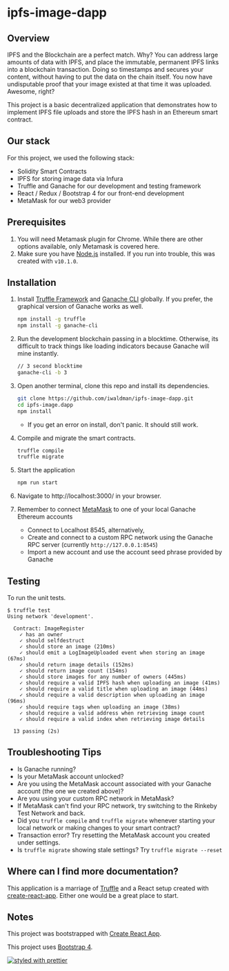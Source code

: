 # ipfs-image-dapp

## Overview
IPFS and the Blockchain are a perfect match.  Why? You can address large amounts of data with IPFS, and place the immutable, permanent IPFS links into a blockchain transaction. Doing so timestamps and secures your content, without having to put the data on the chain itself. You now have undisputable proof that your image existed at that time it was uploaded.  Awesome, right? 

This project is a basic decentralized application that demonstrates how to implement IPFS file uploads and store the IPFS hash in an Ethereum smart contract.

## Our stack
For this project, we used the following stack:

- Solidity Smart Contracts
- IPFS for storing image data via Infura
- Truffle and Ganache for our development and testing framework
- React / Redux / Bootstrap 4 for our front-end development
- MetaMask for our web3 provider

## Prerequisites

1. You will need Metamask plugin for Chrome.  While there are other options available, only Metamask is covered here.
2. Make sure you have [Node.js](https://nodejs.org/en/) installed. If you run into trouble, this was created with `v10.1.0`.

## Installation

1. Install [Truffle Framework](http://truffleframework.com/) and [Ganache CLI](http://truffleframework.com/ganache/) globally. If you prefer, the graphical version of Ganache works as well.
    ```bash
    npm install -g truffle
    npm install -g ganache-cli
    ```

2. Run the development blockchain passing in a blocktime. Otherwise, its difficult to track things like loading indicators because Ganache will mine instantly.
    ```bash
    // 3 second blocktime
    ganache-cli -b 3
    ```

4. Open another terminal, clone this repo and install its dependencies.
    ```bash
    git clone https://github.com/iwaldman/ipfs-image-dapp.git
    cd ipfs-image.dapp
    npm install
    ```
   * If you get an error on install, don't panic. It should still work.
   
5. Compile and migrate the smart contracts.
    ```bash
    truffle compile
    truffle migrate
    ```

6. Start the application 
    ```bash
    npm run start
    ```
    
7. Navigate to http://localhost:3000/ in your browser.

8. Remember to connect [MetaMask](https://metamask.io/) to one of your local Ganache Ethereum accounts 
   * Connect to Localhost 8545, alternatively, 
   * Create and connect to a custom RPC network using the Ganache RPC server (currently `http://127.0.0.1:8545`)
   * Import a new account and use the account seed phrase provided by Ganache

## Testing
To run the unit tests.
```shell
$ truffle test
Using network 'development'.

  Contract: ImageRegister
    ✓ has an owner
    ✓ should selfdestruct
    ✓ should store an image (210ms)
    ✓ should emit a LogImageUploaded event when storing an image (67ms)
    ✓ should return image details (152ms)
    ✓ should return image count (154ms)
    ✓ should store images for any number of owners (445ms)
    ✓ should require a valid IPFS hash when uploading an image (41ms)
    ✓ should require a valid title when uploading an image (44ms)
    ✓ should require a valid description when uploading an image (96ms)
    ✓ should require tags when uploading an image (38ms)
    ✓ should require a valid address when retrieving image count
    ✓ should require a valid index when retrieving image details

  13 passing (2s)
```

## Troubleshooting Tips
* Is Ganache running?
* Is your MetaMask account unlocked?
* Are you using the MetaMask account associated with your Ganache account (the one we created above)?
* Are you using your custom RPC network in MetaMask?
* If MetaMask can't find your RPC network, try switching to the Rinkeby Test Network and back.
* Did you `truffle compile` and `truffle migrate` whenever starting your local network or making changes to your smart contract?
* Transaction error? Try resetting the MetaMask account you created under settings.
* Is `truffle migrate` showing stale settings? Try `truffle migrate --reset`

## Where can I find more documentation?
This application is a marriage of [Truffle](http://truffleframework.com/) and a React setup created with [create-react-app](https://github.com/facebookincubator/create-react-app/blob/master/packages/react-scripts/template/README.md). Either one would be a great place to start.

## Notes
This project was bootstrapped with [Create React App](https://github.com/facebookincubator/create-react-app).

This project uses [Bootstrap 4](https://getbootstrap.com/).

[![styled with prettier](https://img.shields.io/badge/styled_with-prettier-ff69b4.svg)](https://github.com/prettier/prettier)
